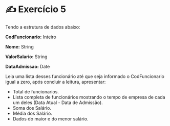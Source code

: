 # ✍️ Exercício 5
Tendo a estrutura de dados abaixo:

**CodFuncionario:** Inteiro

**Nome:** String

**ValorSalario:** String

**DataAdmissao:** Date


Leia uma lista desses funcionário até que seja informado o CodFuncionario igual a zero, após concluir a leitura, apresentar:
- Total de funcionarios.
- Lista completa de funcionários mostrando o tempo de empresa de cada um deles (Data Atual - Data de Admissão).
- Soma dos Salário.
- Média dos Salário.
- Dados do maior e do menor salário.